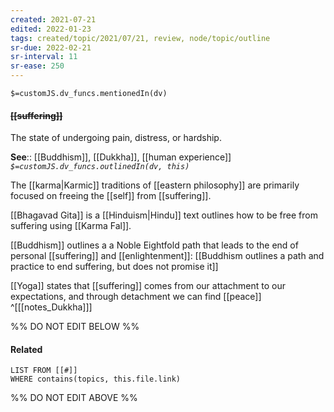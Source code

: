 ```yaml
---
created: 2021-07-21
edited: 2022-01-23
tags: created/topic/2021/07/21, review, node/topic/outline
sr-due: 2022-02-21
sr-interval: 11
sr-ease: 250
---
```

`$=customJS.dv_funcs.mentionedIn(dv)`

#### <s class="topic-title">[[suffering]]</s> 

The state of undergoing pain, distress, or hardship.

**See**:: [[Buddhism]], [[Dukkha]], [[human experience]]
*`$=customJS.dv_funcs.outlinedIn(dv, this)`*

The [[karma|Karmic]] traditions of [[eastern philosophy]] are primarily focused on freeing the [[self]] from [[suffering]].

[[Bhagavad Gita]] is a [[Hinduism|Hindu]] text outlines how to be free from suffering using [[Karma Fal]].

[[Buddhism]] outlines a a Noble Eightfold path that leads to the end of personal [[suffering]] and [[enlightenment]]:
[[Buddhism outlines a path and practice to end suffering, but does not promise it]]

[[Yoga]] states that [[suffering]] comes from our attachment to our expectations, and through detachment we can find [[peace]]
^[[[notes_Dukkha]]]

%% DO NOT EDIT BELOW %%

#### Related 

```dataview
LIST FROM [[#]]
WHERE contains(topics, this.file.link)
```
%% DO NOT EDIT ABOVE %%

